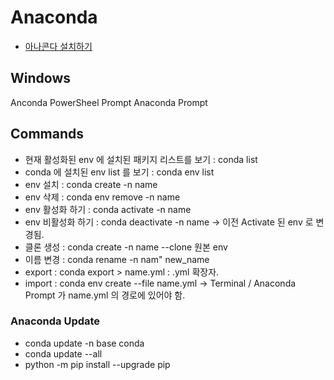 # Anaconda
- [아나콘다 설치하기](https://www.anaconda.com/)

## Windows
Anconda PowerSheel Prompt
Anaconda Prompt

## Commands
- 현재 활성화된 env 에 설치된 패키지 리스트를 보기 : conda list
- conda 에 설치된 env list 를 보기 : conda env list
- env 설치 : conda create -n name
- env 삭제 : conda env remove -n name
- env 활성화 하기 : conda activate -n name
- env 비활성화 하기 : conda deactivate -n name  -> 이전 Activate 된 env 로 변경됨.
- 클론 생성 : conda create -n name --clone 원본 env
- 이름 변경 : conda rename -n nam" new_name
- export : conda export > name.yml   : .yml 확장자.
- import : conda env create --file name.yml        -> Terminal / Anaconda Prompt 가 name.yml 의 경로에 있어야 함.

### Anaconda Update
- conda update -n base conda
- conda update --all
- python -m pip install --upgrade pip
